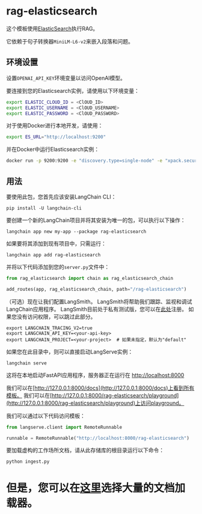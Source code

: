 # rag-elasticsearch

这个模板使用[ElasticSearch](https://python.langchain.com/docs/integrations/vectorstores/elasticsearch)执行RAG。

它依赖于句子转换器`MiniLM-L6-v2`来嵌入段落和问题。

## 环境设置

设置`OPENAI_API_KEY`环境变量以访问OpenAI模型。

要连接到您的Elasticsearch实例，请使用以下环境变量：

```bash
export ELASTIC_CLOUD_ID = <ClOUD_ID>
export ELASTIC_USERNAME = <ClOUD_USERNAME>
export ELASTIC_PASSWORD = <ClOUD_PASSWORD>
```
对于使用Docker进行本地开发，请使用：

```bash
export ES_URL="http://localhost:9200"
```

并在Docker中运行Elasticsearch实例：

```bash
docker run -p 9200:9200 -e "discovery.type=single-node" -e "xpack.security.enabled=false" -e "xpack.security.http.ssl.enabled=false" docker.elastic.co/elasticsearch/elasticsearch:8.9.0
```

## 用法

要使用此包，您首先应该安装LangChain CLI：

```shell
pip install -U langchain-cli
```

要创建一个新的LangChain项目并将其安装为唯一的包，可以执行以下操作：

```shell
langchain app new my-app --package rag-elasticsearch
```

如果要将其添加到现有项目中，只需运行：

```shell
langchain app add rag-elasticsearch
```

并将以下代码添加到您的`server.py`文件中：

```python
from rag_elasticsearch import chain as rag_elasticsearch_chain

add_routes(app, rag_elasticsearch_chain, path="/rag-elasticsearch")
```

（可选）现在让我们配置LangSmith。
LangSmith将帮助我们跟踪、监视和调试LangChain应用程序。
LangSmith目前处于私有测试版，您可以在[此处](https://smith.langchain.com/)注册。
如果您没有访问权限，可以跳过此部分。

```shell
export LANGCHAIN_TRACING_V2=true
export LANGCHAIN_API_KEY=<your-api-key>
export LANGCHAIN_PROJECT=<your-project>  # 如果未指定，默认为"default"
```

如果您在此目录中，则可以直接启动LangServe实例：

```shell
langchain serve
```

这将在本地启动FastAPI应用程序，服务器正在运行在
[http://localhost:8000](http://localhost:8000)

我们可以在[http://127.0.0.1:8000/docs](http://127.0.0.1:8000/docs)上看到所有模板。
我们可以在[http://127.0.0.1:8000/rag-elasticsearch/playground](http://127.0.0.1:8000/rag-elasticsearch/playground)上访问playground。

我们可以通过以下代码访问模板：

```python
from langserve.client import RemoteRunnable

runnable = RemoteRunnable("http://localhost:8000/rag-elasticsearch")
```

要加载虚构的工作场所文档，请从此存储库的根目录运行以下命令：

```bash
python ingest.py
```

但是，您可以在[这里](https://python.langchain.com/docs/integrations/document_loaders)选择大量的文档加载器。  
=======